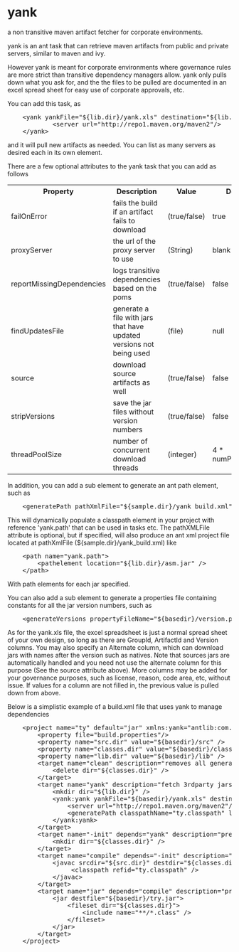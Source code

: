yank
====

a non transitive maven artifact fetcher for corporate environments.


yank is an ant task that can retrieve maven artifacts from public and private servers, similar to maven and ivy.

However yank is meant for corporate environments where governance rules are more strict than transitive 
dependency managers allow. yank only pulls down what you ask for, and the the files to be pulled are documented
in an excel spread sheet for easy use of corporate approvals, etc.

You can add this task, as
<pre>
    &lt;yank yankFile="${lib.dir}/yank.xls" destination="${lib.dir}"&gt;
            &lt;server url="http://repo1.maven.org/maven2"/&gt;
    &lt;/yank&gt;
</pre>

and it will pull new artifacts as needed. You can list as many servers as desired each in its own element.

There are a few optional attributes to the yank task that you can add as follows

<table>
   <tr>
      <th>Property</th>
      <th>Description</th>
      <th>Value</th>
      <th>Default</th>
   </tr>
   <tr>
      <td>failOnError</td>
      <td>fails the build if an artifact fails to download</td>
      <td>(true/false)</td>
      <td>true</td>
   </tr>
   <tr>
      <td>proxyServer</td>
      <td>the url of the proxy server to use</td>
      <td>(String)</td>
      <td>blank</td>
   </tr>
   <tr>
      <td>reportMissingDependencies</td>
      <td>logs transitive dependencies based on the poms</td>
      <td>(true/false)</td>
      <td>false</td>
   </tr>  
   <tr>
      <td>findUpdatesFile</td>
      <td>generate a file with jars that have updated versions not being used</td>
      <td>(file)</td>
      <td>null</td>  
   <tr>
      <td>source</td>
      <td>download source artifacts as well</td>
      <td>(true/false)</td>
      <td>false</td>
   </tr>    
   <tr>
      <td>stripVersions</td>
      <td>save the jar files without version numbers</td>
      <td>(true/false)</td>
      <td>false</td>
   </tr>  
   <tr>
      <td>threadPoolSize</td>
      <td>number of concurrent download threads</td>
      <td>(integer)</td>
      <td>4 * numProcessors</td>
   </tr>
</table>

In addition, you can add a sub element to generate an ant path element, such as
<pre>
    &lt;generatePath pathXmlFile="${sample.dir}/yank_build.xml" classpathName="yank.path" libraryDirName="$${lib.dir}" /&gt;
</pre>

This will dynamically populate a classpath element in your project with reference 'yank.path' that can be used in <java> tasks etc.
The pathXMLFile attribute is optional, but if specified, will also produce an ant xml project file located at 
pathXmlFile (${sample.dir}/yank_build.xml) like
<pre>
    &lt;path name="yank.path"&gt;
        &lt;pathelement location="${lib.dir}/asm.jar" /&gt;
    &lt;/path&gt;
</pre>
    
With path elements for each jar specified.

You can also add a sub element to generate a properties file containing constants for all the jar version numbers, such as
<pre>
    &lt;generateVersions propertyFileName="${basedir}/version.properties" /&gt;
</pre>

As for the yank.xls file, the excel spreadsheet is just a normal spread sheet of your own design, so long as there are GroupId, 
ArtifactId and Version columns. You may also specify an Alternate column, which can download jars with names after the version such as natives.
Note that sources jars are automatically handled and you need not use the alternate column for this purpose (See the source attribute above).
More columns may be added for your governance purposes, such as license, reason, code area, etc, without issue. 
If values for a column are not filled in, the previous value is pulled down from above.

Below is a simplistic example of a build.xml file that uses yank to manage dependencies
<pre>
    &lt;project name="ty" default="jar" xmlns:yank="antlib:com.mebigfatguy.yank"&gt;
        &lt;property file="build.properties"/&gt;
        &lt;property name="src.dir" value="${basedir}/src" /&gt;
        &lt;property name="classes.dir" value="${basedir}/classes" /&gt;
        &lt;property name="lib.dir" value="${basedir}/lib" /&gt;
        &lt;target name="clean" description="removes all generated collateral"&gt;
            &lt;delete dir="${classes.dir}" /&gt;
        &lt;/target&gt;
        &lt;target name="yank" description="fetch 3rdparty jars from maven central"&gt;
            &lt;mkdir dir="${lib.dir}" /&gt;
            &lt;yank:yank yankFile="${basedir}/yank.xls" destination="${lib.dir}" source="true"&gt;
                &lt;server url="http://repo1.maven.org/maven2"/&gt;
                &lt;generatePath classpathName="ty.classpath" libraryDirName="$${lib.dir}" /&gt;
            &lt;/yank:yank&gt;
        &lt;/target&gt;
        &lt;target name="-init" depends="yank" description="prepares repository for a build"&gt;
            &lt;mkdir dir="${classes.dir}" /&gt;
        &lt;/target&gt;
        &lt;target name="compile" depends="-init" description="compiles java files"&gt;
            &lt;javac srcdir="${src.dir}" destdir="${classes.dir}"&gt;
                 &lt;classpath refid="ty.classpath" /&gt;
            &lt;/javac&gt;
        &lt;/target&gt;
        &lt;target name="jar" depends="compile" description="produces the ty jar file"&gt;
            &lt;jar destfile="${basedir}/try.jar"&gt;
                &lt;fileset dir="${classes.dir}"&gt;
                    &lt;include name="**/*.class" /&gt;
                &lt;/fileset&gt;
            &lt;/jar&gt;  
        &lt;/target&gt;
    &lt;/project&gt;
<pre>

